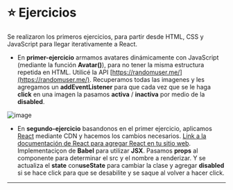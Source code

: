 # :star: Ejercicios

Se realizaron los primeros ejercicios, para partir desde HTML, CSS y JavaScript para llegar iterativamente a React.

- En **primer-ejercicio** armamos avatares dinámicamente con JavaScript (mediante la función **Avatar()**), para no tener la misma estructura repetida en HTML. Utilicé la API [https://randomuser.me/](https://randomuser.me/). Recuperamos todas las imagenes y les agregamos un **addEventListener** para que cada vez que se le haga **click** en una imagen la pasamos **activa** / **inactiva** por medio de la **disabled**.

![image](https://user-images.githubusercontent.com/72580574/207409319-2d735751-cc3c-49cd-91e3-93031c2e4261.png)

- En **segundo-ejercicio** basandonos en el primer ejercicio, aplicamos [React](https://reactjs.org/) mediante CDN y hacemos los cambios necesarios. [Link a la documentación de React para agregar React en tu sitio web](https://reactjs.org/docs/add-react-to-a-website.html). Implementaciçon de **Babel** para utilizar **JSX**. Pasamos **props** al componente para determinar el src y el nombre a renderizar. Y se actualiza el **state** con**useState** para cambiar la clase y agregar **disabled** si se hace click para que se desabilite y se saque al volver a hacer click.


---
